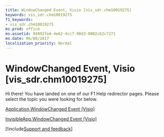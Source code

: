 ```yaml
---
title: WindowChanged Event, Visio [vis_sdr.chm10019275]
keywords: vis_sdr.chm10019275
f1_keywords:
- vis_sdr.chm10019275
ms.prod: office
ms.assetid: 94892fed-4e62-4cc7-98d3-0802c62c7271
ms.date: 06/08/2017
localization_priority: Normal
---
```



# WindowChanged Event, Visio [vis_sdr.chm10019275]

Hi there! You have landed on one of our F1 Help redirector pages. Please select the topic you were looking for below.

[Application.WindowChanged Event (Visio)](http://msdn.microsoft.com/library/29bb6ea8-4558-38c4-941f-839cd119abba%28Office.15%29.aspx)

[InvisibleApp.WindowChanged Event (Visio)](http://msdn.microsoft.com/library/f29408f1-fce6-85c9-779e-dba20d811755%28Office.15%29.aspx)

[!include[Support and feedback](~/includes/feedback-boilerplate.md)]